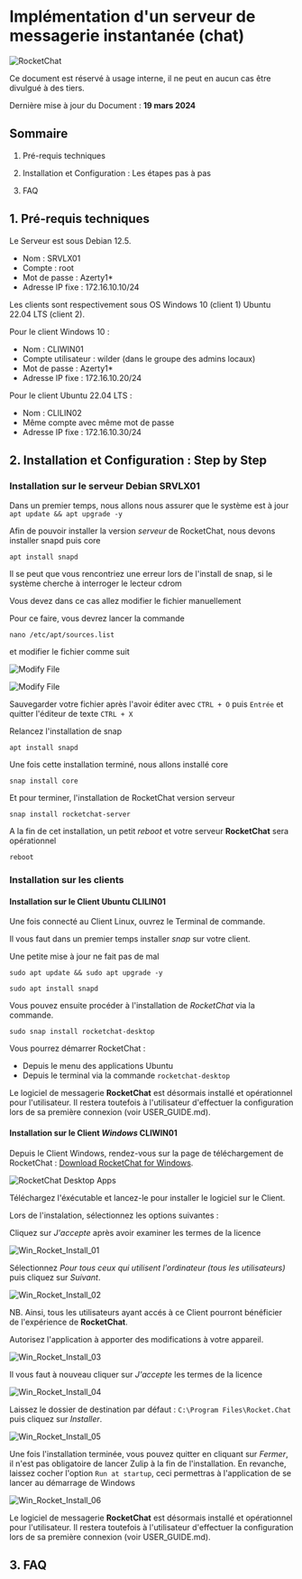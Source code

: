 # Implémentation d'un serveur de messagerie instantanée (chat)

![RocketChat](attachments/rocketchat_original.png)

Ce document est réservé à usage interne, il ne peut en aucun cas être divulgué à des tiers.

Dernière mise à jour du Document : **19 mars 2024**

## **Sommaire**

1. Pré-requis techniques

2. Installation et Configuration : Les étapes pas à pas

3. FAQ

## **1. Pré-requis techniques**

Le Serveur est sous Debian 12.5.
- Nom : SRVLX01
- Compte : root
- Mot de passe : Azerty1*
- Adresse IP fixe : 172.16.10.10/24

Les clients sont respectivement sous OS Windows 10 (client 1) Ubuntu 22.04 LTS (client 2).

Pour le client Windows 10 : 
- Nom : CLIWIN01
- Compte utilisateur : wilder (dans le groupe des admins locaux)
- Mot de passe : Azerty1*
- Adresse IP fixe : 172.16.10.20/24

Pour le client Ubuntu 22.04 LTS :
- Nom :  CLILIN02
- Même compte avec même mot de passe
- Adresse IP fixe : 172.16.10.30/24

## **2. Installation et Configuration : Step by Step**

### **Installation sur le serveur Debian SRVLX01**

Dans un premier temps, nous allons nous assurer que le système est à jour `apt update && apt upgrade -y`

Afin de pouvoir installer la version _serveur_ de RocketChat, nous devons installer snapd puis core

`apt install snapd`

Il se peut que vous rencontriez une erreur lors de l'install de snap, si le système cherche à interroger le lecteur cdrom

Vous devez dans ce cas allez modifier le fichier manuellement

Pour ce faire, vous devrez lancer la commande

`nano /etc/apt/sources.list`

et modifier le fichier comme suit

![Modify File](attachments/Debian_Modify_01.jpg)

![Modify File](attachments/Debian_Modify_02.jpg)

Sauvegarder votre fichier après l'avoir éditer avec `CTRL + O` puis `Entrée` et quitter l'éditeur de texte `CTRL + X`

Relancez l'installation de snap

`apt install snapd`

Une fois cette installation terminé, nous allons installé core

`snap install core`

Et pour terminer, l'installation de RocketChat version serveur

`snap install rocketchat-server`

A la fin de cet installation, un petit _reboot_ et votre serveur **RocketChat** sera opérationnel

`reboot`

### **Installation sur les clients**

#### **Installation sur le Client Ubuntu CLILIN01**

Une fois connecté au Client Linux, ouvrez le Terminal de commande.

Il vous faut dans un premier temps installer _snap_ sur votre client.

Une petite mise à jour ne fait pas de mal

`sudo apt update && sudo apt upgrade -y`

`sudo apt install snapd`

Vous pouvez ensuite procéder à l'installation de _RocketChat_ via la commande.

`sudo snap install rocketchat-desktop`

Vous pourrez démarrer RocketChat :
* Depuis le menu des applications Ubuntu
* Depuis le terminal via la commande `rocketchat-desktop`

Le logiciel de messagerie **RocketChat** est désormais installé et opérationnel pour l'utilisateur. Il restera toutefois à l'utilisateur d'effectuer la configuration lors de sa première connexion (voir USER_GUIDE.md).

#### **Installation sur le Client _Windows_ CLIWIN01**

Depuis le Client Windows, rendez-vous sur la page de téléchargement de RocketChat : [Download RocketChat for Windows](https://www.rocket.chat/download-apps).

![RocketChat Desktop Apps](attachments/RocketChat_Download.jpg)

Téléchargez l'éxécutable et lancez-le pour installer le logiciel sur le Client.

Lors de l'instalation, sélectionnez les options suivantes :

Cliquez sur _J'accepte_ après avoir examiner les termes de la licence

![Win_Rocket_Install_01](attachments/Win_Rocket_Install_01.jpg)

Sélectionnez _Pour tous ceux qui utilisent l'ordinateur (tous les utilisateurs)_ puis cliquez sur _Suivant_.

![Win_Rocket_Install_02](attachments/Win_Rocket_Install_02.jpg)

NB. Ainsi, tous les utilisateurs ayant accés à ce Client pourront bénéficier de l'expérience de **RocketChat**.

Autorisez l'application à apporter des modifications à votre appareil.

![Win_Rocket_Install_03](attachments/Win_Rocket_Install_03.jpg)

Il vous faut à nouveau cliquer sur _J'accepte_ les termes de la licence

![Win_Rocket_Install_04](attachments/Win_Rocket_Install_04.jpg)

Laissez le dossier de destination par défaut : `C:\Program Files\Rocket.Chat` puis cliquez sur _Installer_.

![Win_Rocket_Install_05](attachments/Win_Rocket_Install_05.jpg)

Une fois l'installation terminée, vous pouvez quitter en cliquant sur _Fermer_, il n'est pas obligatoire de lancer Zulip à la fin de l'installation.
En revanche, laissez cocher l'option `Run at startup`, ceci permettras à l'application de se lancer au démarrage de Windows

![Win_Rocket_Install_06](attachments/Win_Rocket_Install_06.jpg)

Le logiciel de messagerie **RocketChat** est désormais installé et opérationnel pour l'utilisateur. Il restera toutefois à l'utilisateur d'effectuer la configuration lors de sa première connexion (voir USER_GUIDE.md).

## **3. FAQ**
